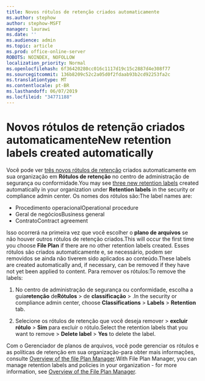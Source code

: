 ```yaml
---
title: Novos rótulos de retenção criados automaticamente
ms.author: stephow
author: stephow-MSFT
manager: laurawi
ms.date: ''
ms.audience: admin
ms.topic: article
ms.prod: office-online-server
ROBOTS: NOINDEX, NOFOLLOW
localization_priority: Normal
ms.openlocfilehash: 6f36420280cc016c1117d19c15c2887d4e308f77
ms.sourcegitcommit: 136b8209c52c2a05d0f2fdaab93b2cd92253fa2c
ms.translationtype: MT
ms.contentlocale: pt-BR
ms.lasthandoff: 06/07/2019
ms.locfileid: "34771188"
---
```

# <a name="new-retention-labels-created-automatically"></a><span data-ttu-id="75c41-102">Novos rótulos de retenção criados automaticamente</span><span class="sxs-lookup"><span data-stu-id="75c41-102">New retention labels created automatically</span></span>

<span data-ttu-id="75c41-103">Você pode ver [três novos rótulos de retenção](https://docs.microsoft.com/office365/securitycompliance/file-plan-manager#default-retention-labels-and-label-policy) criados automaticamente em sua organização em **Rótulos de retenção** no centro de administração de segurança ou conformidade.</span><span class="sxs-lookup"><span data-stu-id="75c41-103">You may see [three new retention labels](https://docs.microsoft.com/office365/securitycompliance/file-plan-manager#default-retention-labels-and-label-policy) created automatically in your organization under **Retention labels** in the security or compliance admin center.</span></span> <span data-ttu-id="75c41-104">Os nomes dos rótulos são:</span><span class="sxs-lookup"><span data-stu-id="75c41-104">The label names are:</span></span>

- <span data-ttu-id="75c41-105">Procedimento operacional</span><span class="sxs-lookup"><span data-stu-id="75c41-105">Operational procedure</span></span>
- <span data-ttu-id="75c41-106">Geral de negócios</span><span class="sxs-lookup"><span data-stu-id="75c41-106">Business general</span></span>
- <span data-ttu-id="75c41-107">Contrato</span><span class="sxs-lookup"><span data-stu-id="75c41-107">Contract agreement</span></span>

<span data-ttu-id="75c41-108">Isso ocorrerá na primeira vez que você escolher o **plano de arquivos** se não houver outros rótulos de retenção criados.</span><span class="sxs-lookup"><span data-stu-id="75c41-108">This will occur the first time you choose **File Plan** if there are no other retention labels created.</span></span> <span data-ttu-id="75c41-109">Esses rótulos são criados automaticamente e, se necessário, podem ser removidos se ainda não tiverem sido aplicados ao conteúdo.</span><span class="sxs-lookup"><span data-stu-id="75c41-109">These labels are created automatically and, if necessary, can be removed if they have not yet been applied to content.</span></span> <span data-ttu-id="75c41-110">Para remover os rótulos:</span><span class="sxs-lookup"><span data-stu-id="75c41-110">To remove the labels:</span></span>

1. <span data-ttu-id="75c41-111">No centro de administração de segurança ou conformidade, escolha a guia**retenção** de**Rótulos** > de **classificação** > .</span><span class="sxs-lookup"><span data-stu-id="75c41-111">In the security or compliance admin center, choose **Classifications** > **Labels** > **Retention** tab.</span></span>

1. <span data-ttu-id="75c41-112">Selecione os rótulos de retenção que você deseja remover > **excluir rótulo** > **Sim** para excluir o rótulo.</span><span class="sxs-lookup"><span data-stu-id="75c41-112">Select the retention labels that you want to remove > **Delete label** > **Yes** to delete the label.</span></span>

<span data-ttu-id="75c41-113">Com o Gerenciador de planos de arquivos, você pode gerenciar os rótulos e as políticas de retenção em sua organização-para obter mais informações, consulte [Overview of the file Plan Manager](https://docs.microsoft.com/office365/securitycompliance/file-plan-manager).</span><span class="sxs-lookup"><span data-stu-id="75c41-113">With File Plan Manager, you can manage retention labels and policies in your organization - for more information, see [Overview of the File Plan Manager](https://docs.microsoft.com/office365/securitycompliance/file-plan-manager).</span></span>